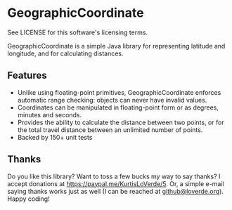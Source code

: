 GeographicCoordinate
====================

See LICENSE for this software's licensing terms.

GeographicCoordinate is a simple Java library for representing latitude and longitude, and for calculating distances.

## Features

* Unlike using floating-point primitives, GeographicCoordinate enforces automatic range checking:  objects can never have invalid values.
* Coordinates can be manipulated in floating-point form or as degrees, minutes and seconds.
* Provides the ability to calculate the distance between two points, or for the total travel distance between an unlimited number of points.
* Backed by 150+ unit tests

## Thanks

Do you like this library? Want to toss a few bucks my way to say thanks? I accept donations at https://paypal.me/KurtisLoVerde/5. Or, a simple e-mail saying thanks works just as well (I can be reached at github@loverde.org). Happy coding!
